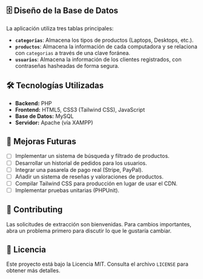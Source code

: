 
## 🗄️ Diseño de la Base de Datos

La aplicación utiliza tres tablas principales:

- **`categorias`**: Almacena los tipos de productos (Laptops, Desktops, etc.).
- **`productos`**: Almacena la información de cada computadora y se relaciona con `categorias` a través de una clave foránea.
- **`usuarios`**: Almacena la información de los clientes registrados, con contraseñas hasheadas de forma segura.

## 🛠️ Tecnologías Utilizadas

- **Backend:** PHP
- **Frontend:** HTML5, CSS3 (Tailwind CSS), JavaScript
- **Base de Datos:** MySQL
- **Servidor:** Apache (vía XAMPP)

## 🚀 Mejoras Futuras

- [ ] Implementar un sistema de búsqueda y filtrado de productos.
- [ ] Desarrollar un historial de pedidos para los usuarios.
- [ ] Integrar una pasarela de pago real (Stripe, PayPal).
- [ ] Añadir un sistema de reseñas y valoraciones de productos.
- [ ] Compilar Tailwind CSS para producción en lugar de usar el CDN.
- [ ] Implementar pruebas unitarias (PHPUnit).

## 🤝 Contributing

Las solicitudes de extracción son bienvenidas. Para cambios importantes, abra un problema primero para discutir lo que le gustaría cambiar.

## 📝 Licencia

Este proyecto está bajo la Licencia MIT. Consulta el archivo `LICENSE` para obtener más detalles.